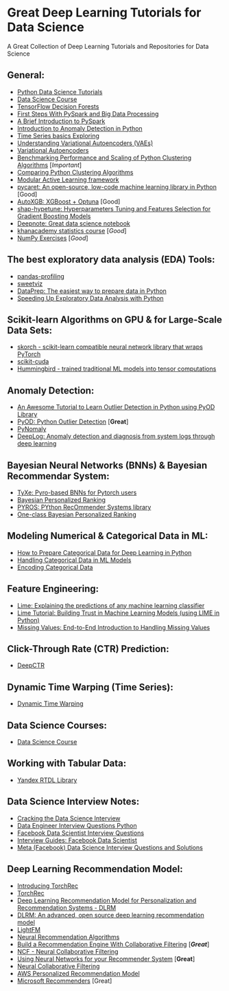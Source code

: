 # Great Deep Learning Tutorials for Data Science
A Great Collection of Deep Learning Tutorials and Repositories for Data Science  

## General:
- [Python Data Science Tutorials](https://realpython.com/tutorials/data-science/)  
- [Data Science Course](https://github.com/amingheibi/Data-Science-Course)  
- [TensorFlow Decision Forests](https://github.com/tensorflow/decision-forests)    
- [First Steps With PySpark and Big Data Processing](https://realpython.com/pyspark-intro/)  
- [A Brief Introduction to PySpark](https://towardsdatascience.com/a-brief-introduction-to-pyspark-ff4284701873)  
- [Introduction to Anomaly Detection in Python](https://blog.floydhub.com/introduction-to-anomaly-detection-in-python/)  
- [Time Series basics Exploring](https://www.kaggle.com/jagangupta/time-series-basics-exploring-traditional-ts)  
- [Understanding Variational Autoencoders (VAEs)](https://towardsdatascience.com/understanding-variational-autoencoders-vaes-f70510919f73)  
- [Variational Autoencoders](https://www.jeremyjordan.me/variational-autoencoders/)  
- [Benchmarking Performance and Scaling of Python Clustering Algorithms](https://hdbscan.readthedocs.io/en/latest/performance_and_scalability.html) [_Important_]  
- [Comparing Python Clustering Algorithms](https://hdbscan.readthedocs.io/en/latest/comparing_clustering_algorithms.html)  
- [Modular Active Learning framework](https://github.com/modAL-python/modAL)   
- [pycaret: An open-source, low-code machine learning library in Python](https://github.com/pycaret/pycaret) [Good]  
- [AutoXGB: XGBoost + Optuna](https://github.com/abhishekkrthakur/autoxgb) [Good]    
- [shap-hypetune: Hyperparameters Tuning and Features Selection for Gradient Boosting Models](https://github.com/cerlymarco/shap-hypetune)  
- [Deepnote: Great data science notebook](https://deepnote.com/)   
- [khanacademy statistics course](https://www.khanacademy.org/math/ap-statistics) [_Good_]   
- [NumPy Exercises](https://www.w3resource.com/python-exercises/numpy/index.php)  [_Good_]  

## The best exploratory data analysis (EDA) Tools:
- [pandas-profiling](https://github.com/pandas-profiling/pandas-profiling)  
- [sweetviz](https://github.com/fbdesignpro/sweetviz)  
- [DataPrep: The easiest way to prepare data in Python](https://dataprep.ai/)   
- [Speeding Up Exploratory Data Analysis with Python](https://towardsdatascience.com/speeding-up-exploratory-data-analysis-with-python-838fe5e25b43)   

## Scikit-learn Algorithms on GPU & for Large-Scale Data Sets:
- [skorch - scikit-learn compatible neural network library that wraps PyTorch](https://github.com/skorch-dev/skorch)  
- [scikit-cuda](https://github.com/lebedov/scikit-cuda)  
- [Hummingbird - trained traditional ML models into tensor computations](https://github.com/microsoft/hummingbird)  

## Anomaly Detection:
- [An Awesome Tutorial to Learn Outlier Detection in Python using PyOD Library](https://www.analyticsvidhya.com/blog/2019/02/outlier-detection-python-pyod/)  
- [PyOD: Python Outlier Detection](https://github.com/yzhao062/pyod) [**Great**]  
- [PyNomaly](https://github.com/vc1492a/PyNomaly)  
- [DeepLog: Anomaly detection and diagnosis from system logs through deep learning](https://github.com/Thijsvanede/DeepLog)  

## Bayesian Neural Networks (BNNs) & Bayesian Recommendar System:  
- [TyXe: Pyro-based BNNs for Pytorch users](https://github.com/TyXe-BDL/TyXe)   
- [Bayesian Personalized Ranking](https://github.com/shah314/BPR)   
- [PYROS: PYthon RecOmmender Systems library](https://github.com/makgyver/pyros)   
- [One-class Bayesian Personalized Ranking](https://github.com/YifanZhou95/Bayesian-Personalized-Ranking)   

## Modeling Numerical & Categorical Data in ML:
- [How to Prepare Categorical Data for Deep Learning in Python](https://machinelearningmastery.com/how-to-prepare-categorical-data-for-deep-learning-in-python/)  
- [Handling Categorical Data in ML Models](https://www.pluralsight.com/guides/handling-categorical-data-in-machine-learning-models)   
- [Encoding Categorical Data](https://www.analyticsvidhya.com/blog/2020/08/types-of-categorical-data-encoding/)  
## Feature Engineering:
- [Lime: Explaining the predictions of any machine learning classifier](https://github.com/marcotcr/lime)  
- [Lime Tutorial: Building Trust in Machine Learning Models (using LIME in Python)](https://www.analyticsvidhya.com/blog/2017/06/building-trust-in-machine-learning-models/)  
- [Missing Values: End-to-End Introduction to Handling Missing Values](https://www.analyticsvidhya.com/blog/2021/10/end-to-end-introduction-to-handling-missing-values/)    

## Click-Through Rate (CTR) Prediction:
- [DeepCTR](https://github.com/shenweichen/DeepCTR)   

## Dynamic Time Warping (Time Series):
- [Dynamic Time Warping](https://en.wikipedia.org/wiki/Dynamic_time_warping)  

## Data Science Courses:
- [Data Science Course](https://github.com/briandalessandro/DataScienceCourse)  

## Working with Tabular Data:
- [Yandex RTDL Library](https://github.com/yandex-research/rtdl)   

## Data Science Interview Notes:
- [Cracking the Data Science Interview](https://github.com/khanhnamle1994/cracking-the-data-science-interview)  
- [Data Engineer Interview Questions Python](https://realpython.com/data-engineer-interview-questions-python/)  
- [Facebook Data Scientist Interview Questions](https://www.glassdoor.com/Interview/Facebook-Data-Scientist-Interview-Questions-EI_IE40772.0,8_KO9,23.htm)   
- [Interview Guides: Facebook Data Scientist](https://prepfully.com/interview-guides/facebook-data-scientist)   
- [Meta (Facebook) Data Science Interview Questions and Solutions](https://www.interviewquery.com/blog-facebook-data-science-interview-questions-and-solutions)   

## Deep Learning Recommendation Model:
- [Introducing TorchRec](https://pytorch.org/blog/introducing-torchrec/)  
- [TorchRec](https://github.com/pytorch/torchrec)  
- [Deep Learning Recommendation Model for Personalization and Recommendation Systems - DLRM](https://github.com/facebookresearch/dlrm)  
- [DLRM: An advanced, open source deep learning recommendation model](https://ai.facebook.com/blog/dlrm-an-advanced-open-source-deep-learning-recommendation-model/)  
- [LightFM](https://github.com/lyst/lightfm)  
- [Neural Recommendation Algorithms](https://towardsdatascience.com/recotour-ii-neural-recommendation-algorithms-49733938d56e)  
- [Build a Recommendation Engine With Collaborative Filtering](https://realpython.com/build-recommendation-engine-collaborative-filtering/)  [_**Great**_]  
- [NCF - Neural Collaborative Filtering](https://github.com/NervanaSystems/distiller/tree/master/examples/ncf)  
- [Using Neural Networks for your Recommender System](https://developer.nvidia.com/blog/using-neural-networks-for-your-recommender-system/) [**Great**]     
- [Neural Collaborative Filtering](https://towardsdatascience.com/neural-collaborative-filtering-96cef1009401)  
- [AWS Personalized Recommendation Model](https://aws.amazon.com/personalize/)  
- [Microsoft Recommenders](https://github.com/microsoft/recommenders) [Great]  

